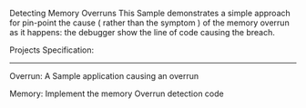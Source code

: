 Detecting Memory Overruns
This Sample demonstrates a simple approach for pin-point the cause ( rather than the symptom ) of the memory overrun as it happens: the debugger show the line of code causing the breach.

Projects Specification:
*************************

Overrun: A Sample application causing an overrun

Memory: Implement the memory Overrun detection code